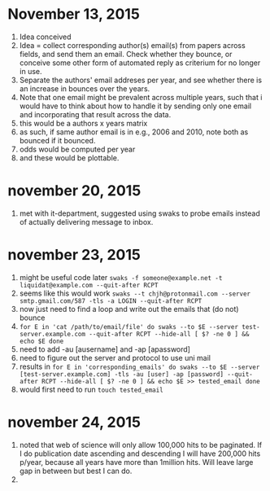 # November 13, 2015
1. Idea conceived
2. Idea = collect corresponding author(s) email(s) from papers across fields, and send them an email. Check whether they bounce, or conceive some other form of automated reply as criterium for no longer in use.
3. Separate the authors' email addreses per year, and see whether there is an increase in bounces over the years.
4. Note that one email might be prevalent across multiple years, such that i would have to think about how to handle it by sending only one email and incorporating that result across the data.
5. this would be a authors x years matrix
6. as such, if same author email is in e.g., 2006 and 2010, note both as bounced if it bounced.
7. odds would be computed per year
8. and these would be plottable.

# november 20, 2015
1. met with it-department, suggested using swaks to probe emails instead of actually delivering message to inbox.

# november 23, 2015
1. might be useful code later `swaks -f someone@example.net -t liquidat@example.com --quit-after RCPT`
2. seems like this would work `swaks --t chjh@protonmail.com --server smtp.gmail.com/587 -tls -a LOGIN --quit-after RCPT`
3. now just need to find a loop and write out the emails that (do not) bounce
4. `for E in 'cat /path/to/email/file'
do
     swaks --to $E --server test-server.example.com --quit-after RCPT --hide-all
     [ $? -ne 0 ] && echo $E
done`
5. need to add -au [ausername] and -ap [apassword]
6. need to figure out the server and protocol to use uni mail
7. results in
`for E in 'corresponding_emails'
do
     swaks --to $E --server [test-server.example.com] -tls -au [user] -ap [password] --quit-after RCPT --hide-all
     [ $? -ne 0 ] && echo $E >> tested_email
done`
8. would first need to run `touch tested_email`


# november 24, 2015
1. noted that web of science will only allow 100,000 hits to be paginated. If I do publication date ascending and descending I will have 200,000 hits p/year, because all years have more than 1million hits. Will leave large gap in between but best I can do.
2. 